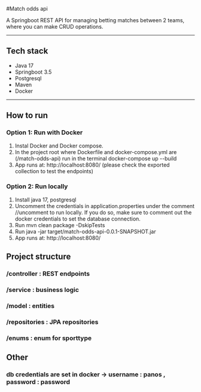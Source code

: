 #Match odds api

A Springboot REST API for managing betting matches between 2 teams, where you can make CRUD operations.

---

## Tech stack

- Java 17
- Springboot 3.5
- Postgresql
- Maven
- Docker

---

## How to run

### Option 1: Run with Docker

1. Instal Docker and Docker compose.
2. In the project root where Dockerfile and docker-compose.yml are (/match-odds-api) run in the terminal docker-compose up --build
3. App runs at: http://localhost:8080/ (please check the exported collection to test the endpoints)

### Option 2: Run locally

1. Install java 17, postgresql
2. Uncomment the credentials in application.properties under the comment //uncomment to run locally. If you do so, make sure to comment out the docker credentials to set the database connection.
3. Run mvn clean package -DskipTests
4. Run java -jar target/match-odds-api-0.0.1-SNAPSHOT.jar
5. App runs at: http://localhost:8080/

## Project structure

### /controller : REST endpoints

### /service : business logic

### /model : entities

### /repositories : JPA repositories

### /enums : enum for sporttype

## Other

### db credentials are set in docker -> username : panos , password : password
